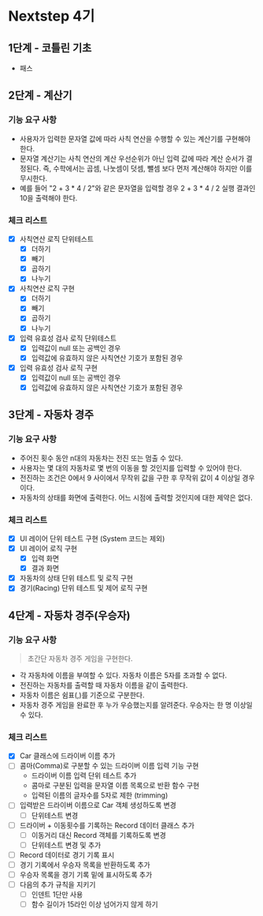 # Nextstep 4기

## 1단계 - 코틀린 기초

- 패스

## 2단계 - 계산기

### 기능 요구 사항

* 사용자가 입력한 문자열 값에 따라 사칙 연산을 수행할 수 있는 계산기를 구현해야 한다.
* 문자열 계산기는 사칙 연산의 계산 우선순위가 아닌 입력 값에 따라 계산 순서가 결정된다. 즉, 수학에서는 곱셈, 나눗셈이 덧셈, 뺄셈 보다 먼저 계산해야 하지만 이를 무시한다.
* 예를 들어 "2 + 3 * 4 / 2"와 같은 문자열을 입력할 경우 2 + 3 * 4 / 2 실행 결과인 10을 출력해야 한다.

### 체크 리스트

* [x] 사칙연산 로직 단위테스트
    * [x] 더하기
    * [x] 빼기
    * [x] 곱하기
    * [x] 나누기
* [x] 사칙연산 로직 구현
    * [x] 더하기
    * [x] 빼기
    * [x] 곱하기
    * [x] 나누기
* [x] 입력 유효성 검사 로직 단위테스트
    * [x] 입력값이 null 또는 공백인 경우 
    * [x] 입력값에 유효하지 않은 사칙연산 기호가 포함된 경우
* [x] 입력 유효성 검사 로직 구현
    * [x] 입력값이 null 또는 공백인 경우 
    * [x] 입력값에 유효하지 않은 사칙연산 기호가 포함된 경우

## 3단계 - 자동차 경주

### 기능 요구 사항

* 주어진 횟수 동안 n대의 자동차는 전진 또는 멈출 수 있다.
* 사용자는 몇 대의 자동차로 몇 번의 이동을 할 것인지를 입력할 수 있어야 한다.
* 전진하는 조건은 0에서 9 사이에서 무작위 값을 구한 후 무작위 값이 4 이상일 경우이다.
* 자동차의 상태를 화면에 출력한다. 어느 시점에 출력할 것인지에 대한 제약은 없다.

### 체크 리스트
* [x] UI 레이어 단위 테스트 구현 (System 코드는 제외)
* [x] UI 레이어 로직 구현
    * [x] 입력 화면
    * [x] 결과 화면
* [x] 자동차의 상태 단위 테스트 및 로직 구현
* [x] 경기(Racing) 단위 테스트 및 제어 로직 구현

## 4단계 - 자동차 경주(우승자)

### 기능 요구 사항
> 초간단 자동차 경주 게임을 구현한다.
* 각 자동차에 이름을 부여할 수 있다. 자동차 이름은 5자를 초과할 수 없다.
* 전진하는 자동차를 출력할 때 자동차 이름을 같이 출력한다.
* 자동차 이름은 쉼표(,)를 기준으로 구분한다.
* 자동차 경주 게임을 완료한 후 누가 우승했는지를 알려준다. 우승자는 한 명 이상일 수 있다.

### 체크 리스트
* [x] Car 클래스에 드라이버 이름 추가
* [ ] 콤마(Comma)로 구분할 수 있는 드라이버 이름 입력 기능 구현
    * 드라이버 이름 입력 단위 테스트 추가
    * 콤마로 구분된 입력을 문자열 이름 목록으로 반환 함수 구현
    * 입력된 이름의 글자수를 5자로 제한 (trimming)
* [ ] 입력받은 드라이버 이름으로 Car 객체 생성하도록 변경
    * [ ] 단위테스트 변경 
* [ ] 드라이버 + 이동횟수를 기록하는 Record 데이터 클래스 추가
    * [ ] 이동거리 대신 Record 객체를 기록하도록 변경
    * [ ] 단위테스트 변경 및 추가
* [ ] Record 데이터로 경기 기록 표시
* [ ] 경기 기록에서 우승자 목록을 반환하도록 추가
* [ ] 우승자 목록을 경기 기록 밑에 표시하도록 추가
* [ ] 다음의 추가 규칙을 지키기
    * [ ] 인덴트 1단만 사용
    * [ ] 함수 길이가 15라인 이상 넘어가지 않게 하기

